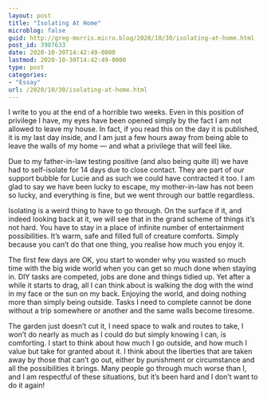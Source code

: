 ```yaml
---
layout: post
title: "Isolating At Home"
microblog: false
guid: http://greg-morris.micro.blog/2020/10/30/isolating-at-home.html
post_id: 3987633
date: 2020-10-30T14:42:49-0000
lastmod: 2020-10-30T14:42:49-0000
type: post
categories:
- "Essay"
url: /2020/10/30/isolating-at-home.html
---
```

<!--kg-card-begin: html--><div>
<div>
<p>I write to you at the end of a horrible two weeks. Even in this position of privilege I have, my eyes have been opened simply by the fact I am not allowed to leave my house. In fact, if you read this on the day it is published, it is my last day inside, and I am just a few hours away from being able to leave the walls of my home — and what a privilege that will feel like.</p>
<p>Due to my father-in-law testing positive (and also being quite ill) we have had to self-isolate for 14 days due to close contact. They are part of our support bubble for Lucie and as such we could have contracted it too. I am glad to say we have been lucky to escape, my mother-in-law has not been so lucky, and everything is fine, but we went through our battle regardless.</p>
<p>Isolating is a weird thing to have to go through. On the surface if it, and indeed looking back at it, we will see that in the grand scheme of things it’s not hard. You have to stay in a place of infinite number of entertainment possibilities. It’s warm, safe and filled full of creature comforts. Simply because you can’t do that one thing, you realise how much you enjoy it.</p>
<p>The first few days are OK, you start to wonder why you wasted so much time with the big wide world when you can get so much done when staying in. DIY tasks are competed, jobs are done and things tidied up. Yet after a while it starts to drag, all I can think about is walking the dog with the wind in my face or the sun on my back. Enjoying the world, and doing nothing more than simply being outside. Tasks I need to complete cannot be done without a trip somewhere or another and the same walls become tiresome.</p>
<p>The garden just doesn’t cut it, I need space to walk and routes to take, I won’t do nearly as much as I could do but simply knowing I can, is comforting. I start to think about how much I go outside, and how much I value but take for granted about it. I think about the liberties that are taken away by those that can’t go out, either by punishment or circumstance and all the possibilities it brings. Many people go through much worse than I, and I am respectful of these situations, but it’s been hard and I don’t want to do it again!</p>
</div>
</div>
<!--kg-card-end: html-->
